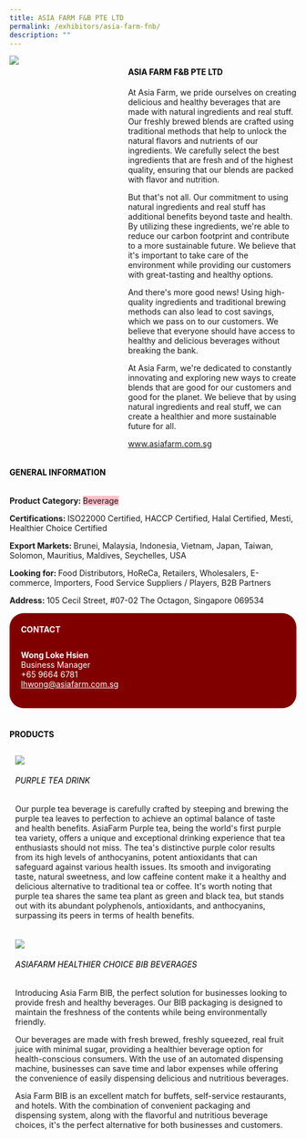 ```yaml
---
title: ASIA FARM F&B PTE LTD
permalink: /exhibitors/asia-farm-fnb/
description: ""
---
```

<div class="flex-paragraph">
		<p style="text-transform: uppercase"></p>
	</div>
	<div style="display: flex; flex-wrap: wrap;" class="flex-container">
		<div style="flex: 1 1 40%; display: block;" class="card sgds"><img src="https://drive.google.com/uc?export=download&amp;id=1e7M6leHwIrqy5FbDkZEWHPDstzenJKRi"></div>
		<div style="flex: 1 1 58%; display: block; margin-left: 3px" class="card-sgds">
			<h4 style="text-transform: uppercase; color: black;"><b>Asia Farm F&amp;B Pte Ltd</b></h4>
			<p>At Asia Farm, we pride ourselves on creating delicious and healthy beverages that are made with natural ingredients and real stuff. Our freshly brewed blends are crafted using traditional methods that help to unlock the natural flavors and nutrients of our ingredients. We carefully select the best ingredients that are fresh and of the highest quality, ensuring that our blends are packed with flavor and nutrition.</p>
			<p>But that's not all. Our commitment to using natural ingredients and real stuff has additional benefits beyond taste and health. By utilizing these ingredients, we're able to reduce our carbon footprint and contribute to a more sustainable future. We believe that it's important to take care of the environment while providing our customers with great-tasting and healthy options.</p>
			<p>And there's more good news! Using high-quality ingredients and traditional brewing methods can also lead to cost savings, which we pass on to our customers. We believe that everyone should have access to healthy and delicious beverages without breaking the bank.</p>
			<p>At Asia Farm, we're dedicated to constantly innovating and exploring new ways to create blends that are good for our customers and good for the planet. We believe that by using natural ingredients and real stuff, we can create a healthier and more sustainable future for all.</p>
			<p><a target="_blank" href="https://www.asiafarm.com.sg">www.asiafarm.com.sg</a></p>
		</div>
	</div>



<h4 style="text-transform: uppercase; color: black;"><b>General Information</b></h4>
	<div style="display: flex; flex-wrap: wrap;" class="flex-container">
		<div style="flex: 1 1 65%; display: block; align-self: stretch" class="card sgds">
			<div class="flex-paragraph">
				<p><b>Product Category: </b><span style="background-color: pink; border-radius: 10 px;">Beverage</span></p> 
				<p><b>Certifications: </b>ISO22000 Certified, HACCP Certified, Halal Certified, Mesti, Healthier Choice Certified</p>
				<p><b>Export Markets: </b>Brunei, Malaysia, Indonesia, Vietnam, Japan, Taiwan, Solomon, Mauritius, Maldives, Seychelles, USA</p>
				<p style="margin-bottom: 10px;"><b>Looking for: </b>Food Distributors, HoReCa, Retailers, Wholesalers, E-commerce, Importers, Food Service Suppliers / Players, B2B Partners</p>
				<p><b>Address: </b>105 Cecil Street, #07-02 The Octagon, Singapore 069534</p>
			</div>
		</div>
		<div style="flex: 1 1 35%; padding: 10px; display: block; background-color: maroon; border-radius: 25px; align-self: center;" class="card sgds">
			<h4 style="color: white; margin-top: 10px; margin-left: 10px;">CONTACT</h4>
			<div class="flex-paragraph">
				<p style="padding: 10px; color: white;">
					<b>Wong Loke Hsien</b><br>Business Manager<br>+65 9664 6781<br>
					<a style="color: white;" href="mailto:lhwong@asiafarm.com.sg">lhwong@asiafarm.com.sg</a>
				</p>
			</div>
		</div>
	</div>
	<br>
	<h4 style="text-transform: uppercase; color: black;"><b>products</b></h4>
	<div style="display: flex; flex-wrap: wrap;">
		<div style="flex: 1 1 47%; margin: 10px; display: block;" class="card sgds">
			<div style="display: block;" class="flex-image"><img src="https://drive.google.com/uc?export=download&amp;id=1iCOyIZ_r4MFFqM7-UQ5P3ZBJIuECQ8xw"></div>
			<div class="flex-paragraph">
				<h6 style="text-transform: uppercase; color: black;">Purple Tea Drink</h6>
				<p>Our purple tea beverage is carefully crafted by steeping and brewing the purple tea leaves to perfection to achieve an optimal balance of taste and health benefits. AsiaFarm Purple tea, being the world's first purple tea variety, offers a unique and exceptional drinking experience that tea enthusiasts should not miss. The tea's distinctive purple color results from its high levels of anthocyanins, potent antioxidants that can safeguard against various health issues. Its smooth and invigorating taste, natural sweetness, and low caffeine content make it a healthy and delicious alternative to traditional tea or coffee. It's worth noting that purple tea shares the same tea plant as green and black tea, but stands out with its abundant polyphenols, antioxidants, and anthocyanins, surpassing its peers in terms of health benefits.</p>
			</div>
		</div>
		<div style="flex: 1 1 47%; margin: 10px; display: block;" class="card sgds">
			<div style="display: block;" class="flex-image"><img src="https://drive.google.com/uc?export=download&amp;id=145BWPS38J9e22QqUpMdfxMFQZJ9Ki0OX"></div>
			<div class="flex-paragraph">
				<h6 style="text-transform: uppercase; color: black;">AsiaFarm Healthier Choice BIB Beverages</h6>
				<p>Introducing Asia Farm BIB, the perfect solution for businesses looking to provide fresh and healthy beverages. Our BIB packaging is designed to maintain the freshness of the contents while being environmentally friendly.</p>
				<p>Our beverages are made with fresh brewed, freshly squeezed, real fruit juice with minimal sugar, providing a healthier beverage option for health-conscious consumers. With the use of an automated dispensing machine, businesses can save time and labor expenses while offering the convenience of easily dispensing delicious and nutritious beverages.</p>
				<p>Asia Farm BIB is an excellent match for buffets, self-service restaurants, and hotels. With the combination of convenient packaging and dispensing system, along with the flavorful and nutritious beverage choices, it's the perfect alternative for both businesses and customers.</p>
			</div>
		</div>
</div>